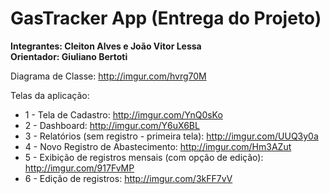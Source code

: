 # GasTracker App (Entrega do Projeto)

**Integrantes: Cleiton Alves e João Vitor Lessa**<br>
**Orientador: Giuliano Bertoti**

Diagrama de Classe:
http://imgur.com/hvrg70M

Telas da aplicação: 

* 1 - Tela de Cadastro: http://imgur.com/YnQ0sKo
* 2 - Dashboard: http://imgur.com/Y6uX6BL
* 3 - Relatórios (sem registro - primeira tela): http://imgur.com/UUQ3y0a
* 4 - Novo Registro de Abastecimento: http://imgur.com/Hm3AZut
* 5 - Exibição de registros mensais (com opção de edição): http://imgur.com/917FvMP
* 6 - Edição de registros: http://imgur.com/3kFF7vV
